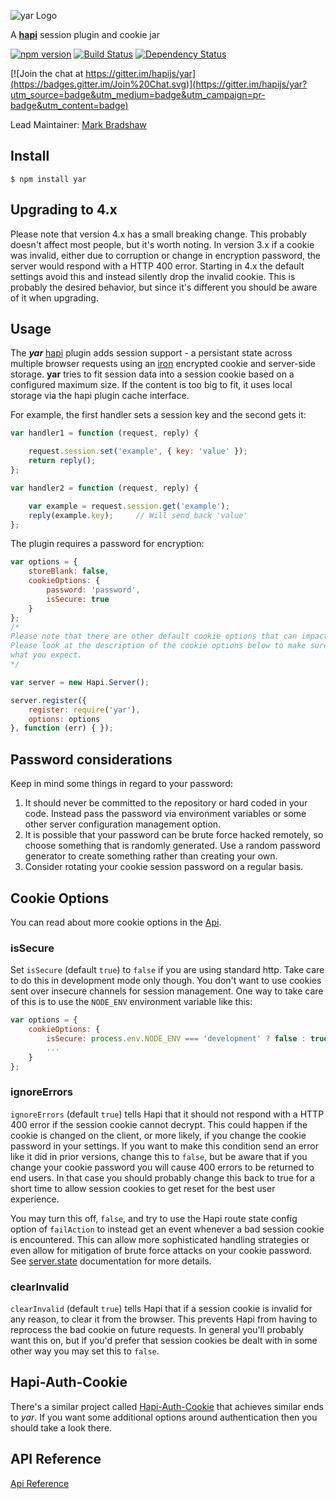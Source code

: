 ![yar Logo](https://raw.github.com/hapijs/yar/master/images/yar.png)

A [**hapi**](https://github.com/hapijs/hapi) session plugin and cookie jar

[![npm version](https://badge.fury.io/js/yar.svg)](http://badge.fury.io/js/yar)
[![Build Status](https://secure.travis-ci.org/hapijs/yar.png)](http://travis-ci.org/hapijs/yar)
[![Dependency Status](https://david-dm.org/hapijs/yar.svg)](https://david-dm.org/hapijs/yar)

[![Join the chat at https://gitter.im/hapijs/yar](https://badges.gitter.im/Join%20Chat.svg)](https://gitter.im/hapijs/yar?utm_source=badge&utm_medium=badge&utm_campaign=pr-badge&utm_content=badge)

Lead Maintainer: [Mark Bradshaw](https://github.com/mark-bradshaw)

## Install

    $ npm install yar

## Upgrading to 4.x

Please note that version 4.x has a small breaking change.  This probably doesn't affect most people, but it's worth noting.  In version 3.x if a cookie was invalid, either due to corruption or change in encryption password, the server would respond with a HTTP 400 error.  Starting in 4.x the default settings avoid this and instead silently drop the invalid cookie.  This is probably the desired behavior, but since it's different you should be aware of it when upgrading.


## Usage

The ***yar*** [hapi](https://github.com/hapijs/hapi) plugin adds session support - a persistant state across multiple browser
requests using an [iron](https://github.com/hueniverse/iron) encrypted cookie and server-side storage. **yar** tries to fit
session data into a session cookie based  on a configured maximum size. If the content is too big to fit, it uses local storage
via the hapi plugin cache interface.

For example, the first handler sets a session key and the second gets it:
```javascript
var handler1 = function (request, reply) {

    request.session.set('example', { key: 'value' });
    return reply();
};

var handler2 = function (request, reply) {

    var example = request.session.get('example');
    reply(example.key);     // Will send back 'value'
};
```

The plugin requires a password for encryption:
```javascript
var options = {
    storeBlank: false,
    cookieOptions: {
        password: 'password',
        isSecure: true
    }
};
/*
Please note that there are other default cookie options that can impact your security.
Please look at the description of the cookie options below to make sure this is doing
what you expect.
*/

var server = new Hapi.Server();

server.register({
    register: require('yar'),
    options: options
}, function (err) { });
```

## Password considerations

Keep in mind some things in regard to your password:

1. It should never be committed to the repository or hard coded in your code.  Instead pass the password via environment variables or some other server configuration management option.
1. It is possible that your password can be brute force hacked remotely, so choose something that is randomly generated.  Use a random password generator to create something rather than creating your own.
1. Consider rotating your cookie session password on a regular basis.

## Cookie Options

You can read about more cookie options in the [Api](API.md).

### isSecure

Set `isSecure` (default `true`) to `false` if you are using standard http. Take care to do this in development mode only though. You don't want to use cookies sent over insecure channels for session management.  One way to take care of this is to use the `NODE_ENV` environment variable like this:

```javascript
var options = {
    cookieOptions: {
        isSecure: process.env.NODE_ENV === 'development' ? false : true,
        ...
    }
};
```

### ignoreErrors

`ignoreErrors` (default `true`) tells Hapi that it should not respond with a HTTP 400 error if the session cookie cannot decrypt.  This could happen if the cookie is changed on the client, or more likely, if you change the cookie password in your settings.  If you want to make this condition send an error like it did in prior versions, change this to `false`, but be aware that if you change your cookie password you will cause 400 errors to be returned to end users.  In that case you should probably change this back to true for a short time to allow session cookies to get reset for the best user experience.

You may turn this off, `false`, and try to use the Hapi route state config option of `failAction` to instead get an event whenever a bad session cookie is encountered.  This can allow more sophisticated handling strategies or even allow for mitigation of brute force attacks on your cookie password.  See [server.state](http://hapijs.com/api#serverstatename-options) documentation for more details.

### clearInvalid

`clearInvalid` (default `true`) tells Hapi that if a session cookie is invalid for any reason, to clear it from the browser.  This prevents Hapi from having to reprocess the bad cookie on future requests.  In general you'll probably want this on, but if you'd prefer that session cookies be dealt with in some other way you may set this to `false`.

## Hapi-Auth-Cookie

There's a similar project called [Hapi-Auth-Cookie](https://github.com/hapijs/hapi-auth-cookie) that achieves similar ends to *yar*.  If you want some additional options around authentication then you should take a look there.

## API Reference

[Api Reference](API.md)
